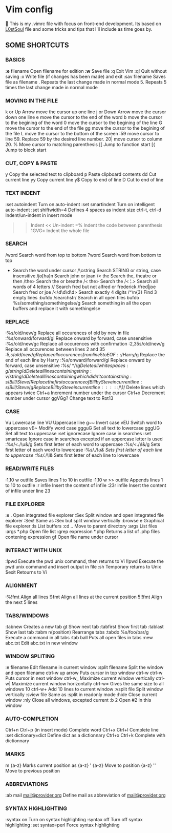 # Vim config
:cherries: This is my .vimrc file with focus on front-end development. Its based on [L0stSoul](https://github.com/L0stSoul) file and some tricks and tips that I'll include as time goes by.

## SOME SHORTCUTS

### BASICS
**:e** filename	Open filename for edition
**:w**	Save file
:q	Exit Vim
:q!	Quit without saving
:x	Write file (if changes has been made) and exit
:sav filename	Saves file as filename
.	Repeats the last change made in normal mode
5.	Repeats 5 times the last change made in normal mode

### MOVING IN THE FILE
k or Up Arrow	move the cursor up one line
j or Down Arrow	move the cursor down one line
e	move the cursor to the end of the word
b	move the cursor to the begining of the word
0	move the cursor to the begining of the line
G	move the cursor to the end of the file
gg	move the cursor to the begining of the file
L	move the cursor to the bottom of the screen
:59	move cursor to line 59. Replace 59 by the desired line number.
20|	move cursor to column 20.
%	Move cursor to matching parenthesis
[[	Jump to function start
[{	Jump to block start

### CUT, COPY & PASTE
y	Copy the selected text to clipboard
p	Paste clipboard contents
dd	Cut current line
yy	Copy current line
y$	Copy to end of line
D	Cut to end of line

### TEXT INDENT
:set autoindent	Turn on auto-indent
:set smartindent	Turn on intelligent auto-indent
:set shiftwidth=4	Defines 4 spaces as indent size
ctrl-t, ctrl-d	Indent/un-indent in insert mode
>>	Indent
<<	Un-indent
=%	Indent the code between parenthesis
1GVG=	Indent the whole file

### SEARCH
/word	Search word from top to bottom
?word	Search word from bottom to top
*	Search the word under cursor
/\cstring	Search STRING or string, case insensitive
/jo[ha]n	Search john or joan
/\< the	Search the, theatre or then
/the\>	Search the or breathe
/\< the\>	Search the
/\< ¦.\>	Search all words of 4 letters
/\/	Search fred but not alfred or frederick
/fred\|joe	Search fred or joe
/\<\d\d\d\d\>	Search exactly 4 digits
/^\n\{3}	Find 3 empty lines
:bufdo /searchstr/	Search in all open files
bufdo %s/something/somethingelse/g	Search something in all the open buffers and replace it with somethingelse

### REPLACE
:%s/old/new/g	Replace all occurences of old by new in file
:%s/onward/forward/gi	Replace onward by forward, case unsensitive
:%s/old/new/gc	Replace all occurences with confirmation
:2,35s/old/new/g	Replace all occurences between lines 2 and 35
:5,$s/old/new/g	Replace all occurences from line 5 to EOF
:%s/^/hello/g	Replace the begining of each line by hello
:%s/$/Harry/g	Replace the end of each line by Harry
:%s/onward/forward/gi	Replace onward by forward, case unsensitive
:%s/ *$//g	Delete all white spaces
:g/string/d	Delete all lines containing string
:v/string/d	Delete all lines containing which didn’t contain string
:s/Bill/Steve/	Replace the first occurence of Bill by Steve in current line
:s/Bill/Steve/g	Replace Bill by Steve in current line
:%s/Bill/Steve/g	Replace Bill by Steve in all the file
:%s/^M//g	Delete DOS carriage returns (^M)
:%s/\r/\r/g	Transform DOS carriage returns in returns
:%s#<[^>]\+>##g	Delete HTML tags but keeps text
:%s/^\(.*\)\n\1$/\1/	Delete lines which appears twice
Ctrl+a	Increment number under the cursor
Ctrl+x	Decrement number under cursor
ggVGg?	Change text to Rot13

### CASE
Vu	Lowercase line
VU	Uppercase line
g~~	Invert case
vEU	Switch word to uppercase
vE~	Modify word case
ggguG	Set all text to lowercase
gggUG	Set all text to uppercase
:set ignorecase	Ignore case in searches
:set smartcase	Ignore case in searches excepted if an uppercase letter is used
:%s/\<./\u&/g	Sets first letter of each word to uppercase
:%s/\<./\l&/g	Sets first letter of each word to lowercase
:%s/.*/\u&	Sets first letter of each line to uppercase
:%s/.*/\l&	Sets first letter of each line to lowercase

### READ/WRITE FILES
:1,10 w outfile	Saves lines 1 to 10 in outfile
:1,10 w >> outfile	Appends lines 1 to 10 to outfile
:r infile	Insert the content of infile
:23r infile	Insert the content of infile under line 23

### FILE EXPLORER
:e .	Open integrated file explorer
:Sex	Split window and open integrated file explorer
:Sex!	Same as :Sex but split window vertically
:browse e	Graphical file explorer
:ls	List buffers
:cd ..	Move to parent directory
:args	List files
:args *.php	Open file list
:grep expression *.php	Returns a list of .php files contening expression
gf	Open file name under cursor

### INTERACT WITH UNIX
:!pwd	Execute the pwd unix command, then returns to Vi
!!pwd	Execute the pwd unix command and insert output in file
:sh	Temporary returns to Unix
$exit	Retourns to Vi

### ALIGNMENT
:%!fmt	Align all lines
!}fmt	Align all lines at the current position
5!!fmt	Align the next 5 lines

### TABS/WINDOWS
:tabnew	Creates a new tab
gt	Show next tab
:tabfirst	Show first tab
:tablast	Show last tab
:tabm n(position)	Rearrange tabs
:tabdo %s/foo/bar/g	Execute a command in all tabs
:tab ball	Puts all open files in tabs
:new abc.txt	Edit abc.txt in new window

### WINDOW SPLITING
:e filename	Edit filename in current window
:split filename	Split the window and open filename
ctrl-w up arrow	Puts cursor in top window
ctrl-w ctrl-w	Puts cursor in next window
ctrl-w_	Maximize current window vertically
ctrl-w|	Maximize current window horizontally
ctrl-w=	Gives the same size to all windows
10 ctrl-w+	Add 10 lines to current window
:vsplit file	Split window vertically
:sview file	Same as :split in readonly mode
:hide	Close current window
:­nly	Close all windows, excepted current
:b 2	Open #2 in this window

### AUTO-COMPLETION
Ctrl+n Ctrl+p (in insert mode)	Complete word
Ctrl+x Ctrl+l	Complete line
:set dictionary=dict	Define dict as a dictionnary
Ctrl+x Ctrl+k	Complete with dictionnary

### MARKS
m {a-z}	Marks current position as {a-z}
' {a-z}	Move to position {a-z}
''	Move to previous position

### ABBREVIATIONS
:ab mail mail@provider.org	Define mail as abbreviation of mail@provider.org

### SYNTAX HIGHLIGHTING
:syntax on	Turn on syntax highlighting
:syntax off	Turn off syntax highlighting
:set syntax=perl	Force syntax highlighting
